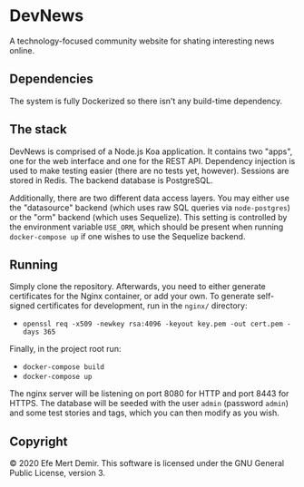# DevNews

A technology-focused community website for shating interesting news online.

## Dependencies

The system is fully Dockerized so there isn't any build-time dependency.

## The stack

DevNews is comprised of a Node.js Koa application. It contains two "apps", one
for the web interface and one for the REST API. Dependency injection is used
to make testing easier (there are no tests yet, however). Sessions are stored
in Redis. The backend database is PostgreSQL.

Additionally, there are two different data access layers. You may either use
the "datasource" backend (which uses raw SQL queries via `node-postgres`) or
the "orm" backend (which uses Sequelize). This setting is controlled by the
environment variable `USE_ORM`, which should be present when running
`docker-compose up` if one wishes to use the Sequelize backend.

## Running

Simply clone the repository. Afterwards, you need to either generate
certificates for the Nginx container, or add your own. To generate self-signed
certificates for development, run in the `nginx/` directory:

- `openssl req -x509 -newkey rsa:4096 -keyout key.pem -out cert.pem -days 365`

Finally, in the project root run:

- `docker-compose build`
- `docker-compose up`

The nginx server will be listening on port 8080 for HTTP and port 8443 for
HTTPS. The database will be seeded with the user `admin` (password `admin`) and
some test stories and tags, which you can then modify as you wish.

## Copyright

&copy; 2020 Efe Mert Demir. This software is licensed under the GNU General
Public License, version 3.
